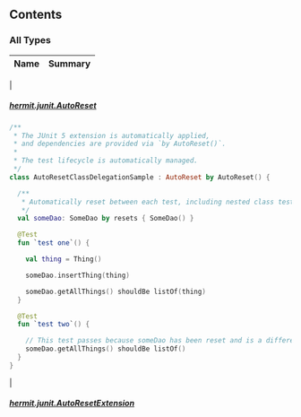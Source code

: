 

## Contents

### All Types

| Name | Summary |
|---|---|
|

##### [hermit.junit.AutoReset](../autoreset.junit/-auto-reset.md)

``` kotlin
/**
 * The JUnit 5 extension is automatically applied,
 * and dependencies are provided via `by AutoReset()`.
 *
 * The test lifecycle is automatically managed.
 */
class AutoResetClassDelegationSample : AutoReset by AutoReset() {

  /**
   * Automatically reset between each test, including nested class tests.
   */
  val someDao: SomeDao by resets { SomeDao() }

  @Test
  fun `test one`() {

    val thing = Thing()

    someDao.insertThing(thing)

    someDao.getAllThings() shouldBe listOf(thing)
  }

  @Test
  fun `test two`() {

    // This test passes because someDao has been reset and is a different instance
    someDao.getAllThings() shouldBe listOf()
  }
}
```


|

##### [hermit.junit.AutoResetExtension](../autoreset.junit/-auto-reset-extension/index.md)


